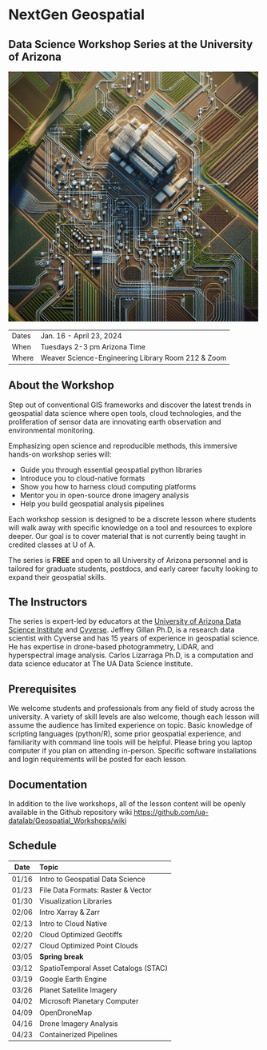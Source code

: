 # NextGen Geospatial 
## Data Science Workshop Series at the University of Arizona

<img src="/images/circuit_landscape.jpeg" width=500>

|      |         |
|  --- | ----  |
| Dates | Jan. 16 - April 23, 2024 |
| When | Tuesdays 2-3 pm Arizona Time | 
| Where | Weaver Science-Engineering Library Room 212 & Zoom |

## About the Workshop 
Step out of conventional GIS frameworks and discover the latest trends in geospatial data science where open tools, cloud technologies, and the proliferation of sensor data are innovating earth observation and environmental monitoring. 

Emphasizing open science and reproducible methods, this immersive hands-on workshop series will:

* Guide you through essential geospatial python libraries
* Introduce you to cloud-native formats
* Show you how to harness cloud computing platforms
* Mentor you in open-source drone imagery analysis
* Help you build geospatial analysis pipelines

Each workshop session is designed to be a discrete lesson where students will walk away with specific knowledge on a tool and resources to explore deeper. Our goal is to cover material that is not currently being taught in credited classes at U of A.  

The series is **FREE** and open to all University of Arizona personnel and is tailored for graduate students, postdocs, and early career faculty looking to expand their geospatial skills. 



## The Instructors

The series is expert-led by educators at the [University of Arizona Data Science Institute](https://datascience.arizona.edu/) and [Cyverse](https://cyverse.org/). Jeffrey Gillan Ph.D, is a research data scientist with Cyverse and has 15 years of experience in geospatial science. He has expertise in drone-based photogrammetry, LiDAR, and hyperspectral image analysis. Carlos Lizarraga Ph.D, is a computation and data science educator at The UA Data Science Institute. 


## Prerequisites
We welcome students and professionals from any field of study across the university. A variety of skill levels are also welcome, though each lesson will assume the audience has limited experience on topic. Basic knowledge of scripting languages (python/R), some prior geospatial experience, and familiarity with command line tools will be helpful. Please bring you laptop computer if you plan on attending in-person. Specific software installations and login requirements will be posted for each lesson. 


## Documentation
In addition to the live workshops, all of the lesson content will be openly available in the Github repository wiki https://github.com/ua-datalab/Geospatial_Workshops/wiki

## Schedule

| Date |  Topic |
| :--: | :-- |
|   01/16  |   Intro to Geospatial Data Science | 
| 01/23 |  File Data Formats: Raster & Vector|
|  01/30   |  Visualization Libraries  |
|    02/06 |   Intro Xarray & Zarr | 
|   02/13  | Intro to Cloud Native   |
|    02/20 |  Cloud Optimized Geotiffs  | 
|   02/27  |  Cloud Optimized Point Clouds | 
|   03/05 |   **Spring break** | 
|    03/12 |   SpatioTemporal Asset Catalogs (STAC) | 
|    03/19 |  Google Earth Engine  | 
|    03/26 |   Planet Satellite Imagery | 
|   04/02  | Microsoft Planetary Computer | 
|    04/09 |  OpenDroneMap   | 
|   04/16  |  Drone Imagery Analysis  | 
|    04/23 |   Containerized Pipelines |

